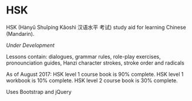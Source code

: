 # HSK
HSK (Hànyǔ Shuǐpíng Kǎoshì 汉语水平 考试) study aid for learning Chinese (Mandarin).

<i>Under Development</i>

Lessons contain: dialogues, grammar rules, role-play exercises, pronounciation guides, Hanzi character strokes, stroke order and radicals

As of August 2017:
HSK level 1 course book is 90% complete.
HSK level 1 workbook is 10% complete.
HSK level 2 course book is 30% complete.

Uses Bootstrap and jQuery
